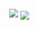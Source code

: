 ![]( https://giphy.com/gifs/discord-head-pats-okotteneko-rCCRjkOnRDnTEpp4kN)
<a href="https://discord.com/users/950078775700389921"><img align="center" src="https://lanyard-profile-readme.vercel.app/api/950078775700389921?bg=00000000" /></a>
